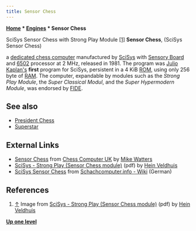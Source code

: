 ```yaml
---
title: Sensor Chess
---
```

**[Home](Home "Home") \* [Engines](Engines "Engines") \* Sensor Chess**



 [](File:SensorChess.JPG) SciSys Sensor Chess with Strong Play Module <a id="cite-note-1" href="#cite-ref-1">[1]</a> 
**Sensor Chess**, (SciSys Sensor Chess)  

a [dedicated chess computer](Dedicated_Chess_Computers "Dedicated Chess Computers") manufactured by [SciSys](Saitek "Saitek") with [Sensory Board](Sensory_Board "Sensory Board") and [6502](6502 "6502") processor at 2 MHz, released in 1981. The program was [Julio Kaplan's](Julio_Kaplan "Julio Kaplan") **first** program for SciSys, persistent in a 4 KiB [ROM](Memory#ROM "Memory"), using only 256 byte of [RAM](Memory#RAM "Memory"). The computer, expandable by modules such as the *Strong Play Module*, the *Super Classical Modul*, and the *Super Hypermodern Module*, was endorsed by [FIDE](FIDE "FIDE"). 




## See also


* [President Chess](President_Chess "President Chess")
* [Superstar](Superstar "Superstar")


## External Links


* [Sensor Chess](http://www.chesscomputeruk.com/html/sensor_chess.html) from [Chess Computer UK](http://www.chesscomputeruk.com/index.html) by [Mike Watters](Mike_Watters "Mike Watters")
* [SciSys - Strong Play (Sensor Chess module)](http://www.schaakcomputers.nl/hein_veldhuis/database/files/10-1981%20%5BE-4301%5D%20SciSys%20-%20Strong%20Play%20%28Sensor%20Chess%20module%29.pdf) (pdf) by [Hein Veldhuis](Hein_Veldhuis "Hein Veldhuis")
* [SciSys Sensor Chess](http://www.schach-computer.info/wiki/index.php/SciSys_Sensor_Chess) from [Schachcomputer.info - Wiki](http://www.schach-computer.info/wiki/index.php/Hauptseite_En) (German)


## References


1. <a id="cite-ref-1" href="#cite-note-1">↑</a> Image from [SciSys - Strong Play (Sensor Chess module)](http://www.schaakcomputers.nl/hein_veldhuis/database/files/10-1981%20%5BE-4301%5D%20SciSys%20-%20Strong%20Play%20%28Sensor%20Chess%20module%29.pdf) (pdf) by [Hein Veldhuis](Hein_Veldhuis "Hein Veldhuis")

**[Up one level](Engines "Engines")**







 
